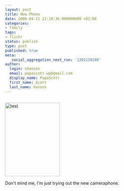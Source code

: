 ```yaml
---
layout: post
title: New Phone
date: 2006-04-21 21:10:36.000000000 +02:00
categories:
- family
tags:
- flickr
status: publish
type: post
published: true
meta:
  _social_aggregation_next_run: '1392139140'
author:
  login: shanson
  email: papascott-wp@gmail.com
  display_name: PapaScott
  first_name: Scott
  last_name: Hanson
---
```

<p><a href="http://www.flickr.com/photos/papascott/132417698/" title="photo sharing"><img src="http://static.flickr.com/52/132417698_55214d6ec4_m.jpg" alt="" /></a></p>
<p><a href="http://www.flickr.com/photos/papascott/132404535/" title="Photo Sharing"><img src="http://static.flickr.com/46/132404535_1894fd7fb4_m.jpg" width="180" height="240" alt="test" /></a></p>
<p>Don't mind me, I'm just trying out the new cameraphone.</p>
